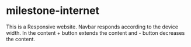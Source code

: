 # milestone-internet
This is a Responsive website.
Navbar responds according to the device width.
In the content + button extends the content and - button decreases the content.
